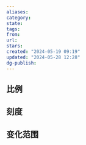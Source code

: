 ```yaml
---
aliases: 
category: 
state: 
tags: 
from: 
url: 
stars: 
created: "2024-05-19 09:19"
updated: "2024-05-28 12:28"
dg-publish: 
---
```

## 比例

## 刻度

## 变化范围